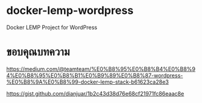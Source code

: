# docker-lemp-wordpress
Docker LEMP Project for WordPress


# ขอบคุณบทความ
https://medium.com/@teamteam/%E0%B8%95%E0%B8%B4%E0%B8%94%E0%B8%95%E0%B8%B1%E0%B9%89%E0%B8%87-wordpress-%E0%B8%9A%E0%B8%99-docker-lemp-stack-b61623ca28e3

https://gist.github.com/dianjuar/1b2c43d38d76e68cf21971fc86eaac8e
